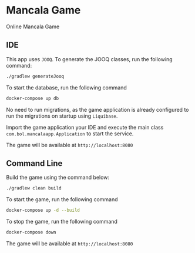 # Mancala Game
Online Mancala Game

## IDE

This app uses `JOOQ`. To generate the JOOQ classes, run the following command:
```sh
./gradlew generateJooq
```

To start the database, run the following command
```sh
docker-compose up db
```

No need to run migrations, as the game application is already configured to run the migrations on startup using `Liquibase`.

Import the game application your IDE and execute the main class `com.bol.mancalaapp.Application` to start the service.

The game will be available at `http://localhost:8080`

## Command Line

Build the game using the command below:
```sh
./gradlew clean build
```

To start the game, run the following command
```sh
docker-compose up -d --build
```

To stop the game, run the following command
```sh
docker-compose down
```

The game will be available at `http://localhost:8080`